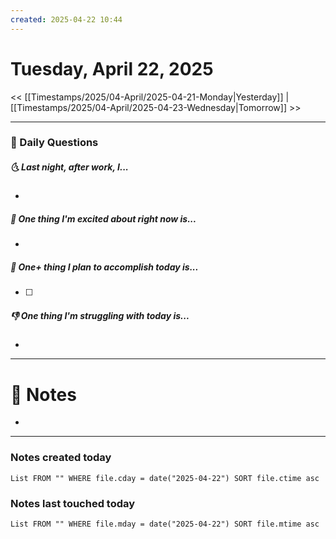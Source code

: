 ```yaml
---
created: 2025-04-22 10:44
---
```

# Tuesday, April 22, 2025

<< [[Timestamps/2025/04-April/2025-04-21-Monday|Yesterday]] | [[Timestamps/2025/04-April/2025-04-23-Wednesday|Tomorrow]] >>

---
### 📅 Daily Questions
##### 🌜 Last night, after work, I...
- 

##### 🙌 One thing I'm excited about right now is...
- 

##### 🚀 One+ thing I plan to accomplish today is...
- [ ] 

##### 👎 One thing I'm struggling with today is...
- 

---
# 📝 Notes
- 

---
### Notes created today
```dataview
List FROM "" WHERE file.cday = date("2025-04-22") SORT file.ctime asc
```

### Notes last touched today
```dataview
List FROM "" WHERE file.mday = date("2025-04-22") SORT file.mtime asc
```